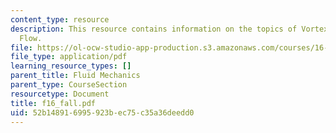 ```yaml
---
content_type: resource
description: This resource contains information on the topics of Vortex and Lifting
  Flow.
file: https://ol-ocw-studio-app-production.s3.amazonaws.com/courses/16-01-unified-engineering-i-ii-iii-iv-fall-2005-spring-2006/52b148916995923bec75c35a36deedd0_f16_fall.pdf
file_type: application/pdf
learning_resource_types: []
parent_title: Fluid Mechanics
parent_type: CourseSection
resourcetype: Document
title: f16_fall.pdf
uid: 52b14891-6995-923b-ec75-c35a36deedd0
---
```

